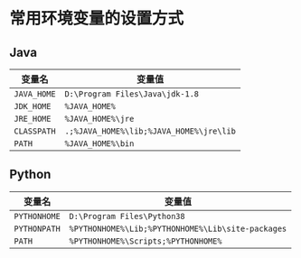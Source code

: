 # 常用环境变量的设置方式

## Java

| 变量名       | 变量值                                  |
| ----------- | --------------------------------------- |
| `JAVA_HOME` | `D:\Program Files\Java\jdk-1.8`         |
| `JDK_HOME`  | `%JAVA_HOME%`                           |
| `JRE_HOME`  | `%JAVA_HOME%\jre`                       |
| `CLASSPATH` | `.;%JAVA_HOME%\lib;%JAVA_HOME%\jre\lib` |
| `PATH`      | `%JAVA_HOME%\bin`                       |

## Python

| 变量名         | 变量值                                            |
| ------------- | ------------------------------------------------- |
| `PYTHONHOME`  | `D:\Program Files\Python38`                       |
| `PYTHONPATH`  | `%PYTHONHOME%\Lib;%PYTHONHOME%\Lib\site-packages` |
| `PATH`        | `%PYTHONHOME%\Scripts;%PYTHONHOME%`               |
